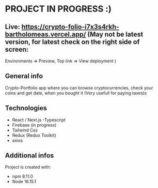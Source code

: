 # PROJECT IN PROGRESS :)

## Live: https://crypto-folio-i7x3s4rkh-bartholomeas.vercel.app/ (May not be latest version, for latest check on the right side of screen:

Environments => Preview, Top link => View deployment )

## General info

Crypto-Portfolio app where you can browse cryptocurrencies, check your coins and get date, when you bought it (Very usefull for paying taxes)s

## Technologies

- React / Next.js
  -Typescript
- Firebase (in progress)
- Tailwind Css
- Redux (Redux Toolkit)
- axios

## Additional infos

Project is created with:

- npm 8.11.0
- Node 16.15.1
